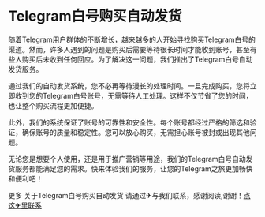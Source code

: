 # Telegram白号购买自动发货

随着Telegram用户群体的不断增长，越来越多的人开始寻找购买Telegram白号的渠道。然而，许多人遇到的问题是购买后需要等待很长时间才能收到账号，甚至有些人购买后未收到任何回应。为了解决这一问题，我们推出了Telegram白号自动发货服务。

通过我们的自动发货系统，您不必再等待漫长的处理时间。一旦完成购买，您将立即收到您的Telegram白号账号，无需等待人工处理。这样不仅节省了您的时间，也让整个购买流程更加便捷。

此外，我们的系统保证了账号的可靠性和安全性。每个账号都经过严格的筛选和验证，确保账号的质量和稳定性。您可以放心购买，无需担心账号被封或出现其他问题。

无论您是想要个人使用，还是用于推广营销等用途，我们的Telegram白号自动发货服务都能满足您的需求。快来体验我们的服务，让您的Telegram之旅更加畅快和便利吧！

更多 关于Telegram白号购买自动发货 请通过✈与我们联系，感谢阅读,谢谢！[点这✈里联系](https://b.k02.cc)